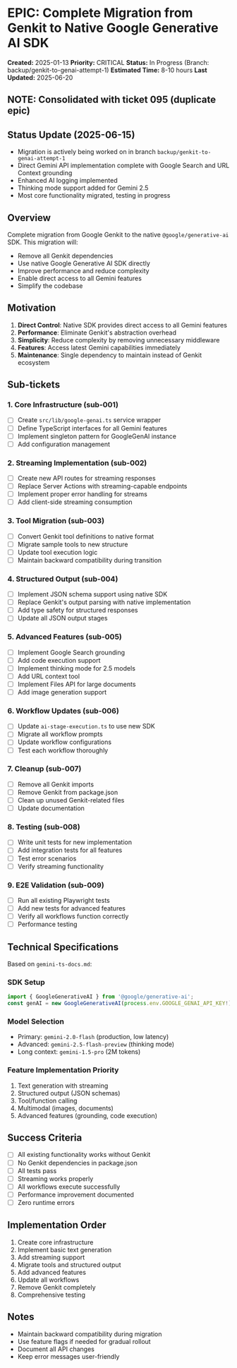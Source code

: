 # EPIC: Complete Migration from Genkit to Native Google Generative AI SDK

**Created:** 2025-01-13
**Priority:** CRITICAL
**Status:** In Progress (Branch: backup/genkit-to-genai-attempt-1)
**Estimated Time:** 8-10 hours
**Last Updated:** 2025-06-20

## NOTE: Consolidated with ticket 095 (duplicate epic)

## Status Update (2025-06-15)
- Migration is actively being worked on in branch `backup/genkit-to-genai-attempt-1`
- Direct Gemini API implementation complete with Google Search and URL Context grounding
- Enhanced AI logging implemented
- Thinking mode support added for Gemini 2.5
- Most core functionality migrated, testing in progress

## Overview

Complete migration from Google Genkit to the native `@google/generative-ai` SDK. This migration will:
- Remove all Genkit dependencies
- Use native Google Generative AI SDK directly
- Improve performance and reduce complexity
- Enable direct access to all Gemini features
- Simplify the codebase

## Motivation

1. **Direct Control**: Native SDK provides direct access to all Gemini features
2. **Performance**: Eliminate Genkit's abstraction overhead
3. **Simplicity**: Reduce complexity by removing unnecessary middleware
4. **Features**: Access latest Gemini capabilities immediately
5. **Maintenance**: Single dependency to maintain instead of Genkit ecosystem

## Sub-tickets

### 1. Core Infrastructure (sub-001)
- [ ] Create `src/lib/google-genai.ts` service wrapper
- [ ] Define TypeScript interfaces for all Gemini features
- [ ] Implement singleton pattern for GoogleGenAI instance
- [ ] Add configuration management

### 2. Streaming Implementation (sub-002)
- [ ] Create new API routes for streaming responses
- [ ] Replace Server Actions with streaming-capable endpoints
- [ ] Implement proper error handling for streams
- [ ] Add client-side streaming consumption

### 3. Tool Migration (sub-003)
- [ ] Convert Genkit tool definitions to native format
- [ ] Migrate sample tools to new structure
- [ ] Update tool execution logic
- [ ] Maintain backward compatibility during transition

### 4. Structured Output (sub-004)
- [ ] Implement JSON schema support using native SDK
- [ ] Replace Genkit's output parsing with native implementation
- [ ] Add type safety for structured responses
- [ ] Update all JSON output stages

### 5. Advanced Features (sub-005)
- [ ] Implement Google Search grounding
- [ ] Add code execution support
- [ ] Implement thinking mode for 2.5 models
- [ ] Add URL context tool
- [ ] Implement Files API for large documents
- [ ] Add image generation support

### 6. Workflow Updates (sub-006)
- [ ] Update `ai-stage-execution.ts` to use new SDK
- [ ] Migrate all workflow prompts
- [ ] Update workflow configurations
- [ ] Test each workflow thoroughly

### 7. Cleanup (sub-007)
- [ ] Remove all Genkit imports
- [ ] Remove Genkit from package.json
- [ ] Clean up unused Genkit-related files
- [ ] Update documentation

### 8. Testing (sub-008)
- [ ] Write unit tests for new implementation
- [ ] Add integration tests for all features
- [ ] Test error scenarios
- [ ] Verify streaming functionality

### 9. E2E Validation (sub-009)
- [ ] Run all existing Playwright tests
- [ ] Add new tests for advanced features
- [ ] Verify all workflows function correctly
- [ ] Performance testing

## Technical Specifications

Based on `gemini-ts-docs.md`:

### SDK Setup
```typescript
import { GoogleGenerativeAI } from '@google/generative-ai';
const genAI = new GoogleGenerativeAI(process.env.GOOGLE_GENAI_API_KEY!);
```

### Model Selection
- Primary: `gemini-2.0-flash` (production, low latency)
- Advanced: `gemini-2.5-flash-preview` (thinking mode)
- Long context: `gemini-1.5-pro` (2M tokens)

### Feature Implementation Priority
1. Text generation with streaming
2. Structured output (JSON schemas)
3. Tool/function calling
4. Multimodal (images, documents)
5. Advanced features (grounding, code execution)

## Success Criteria

- [ ] All existing functionality works without Genkit
- [ ] No Genkit dependencies in package.json
- [ ] All tests pass
- [ ] Streaming works properly
- [ ] All workflows execute successfully
- [ ] Performance improvement documented
- [ ] Zero runtime errors

## Implementation Order

1. Create core infrastructure
2. Implement basic text generation
3. Add streaming support
4. Migrate tools and structured output
5. Add advanced features
6. Update all workflows
7. Remove Genkit completely
8. Comprehensive testing

## Notes

- Maintain backward compatibility during migration
- Use feature flags if needed for gradual rollout
- Document all API changes
- Keep error messages user-friendly